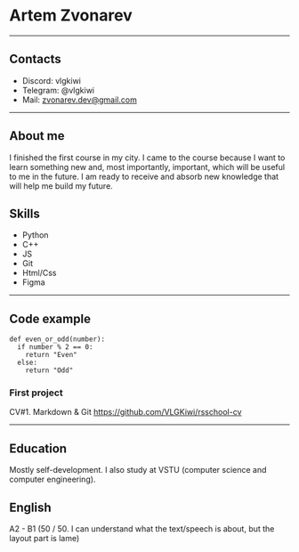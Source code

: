 # Artem Zvonarev

------

## Contacts
* Discord: vlgkiwi
* Telegram: @vlgkiwi
* Mail: zvonarev.dev@gmail.com

------

## About me

I finished the first course in my city. I came to the course because I want to learn something new and, most importantly, important, which will be useful to me in the future. I am ready to receive and absorb new knowledge that will help me build my future.

## Skills

* Python
* C++
* JS
* Git
* Html/Css
* Figma

------

## Code example

```
def even_or_odd(number):
  if number % 2 == 0:
    return "Even"
  else:
    return "Odd"
```

### First project

CV#1. Markdown & Git
https://github.com/VLGKiwi/rsschool-cv

------

## Education

Mostly self-development. I also study at VSTU (computer science and computer engineering).

## English

A2 - B1 (50 / 50. I can understand what the text/speech is about, but the layout part is lame)